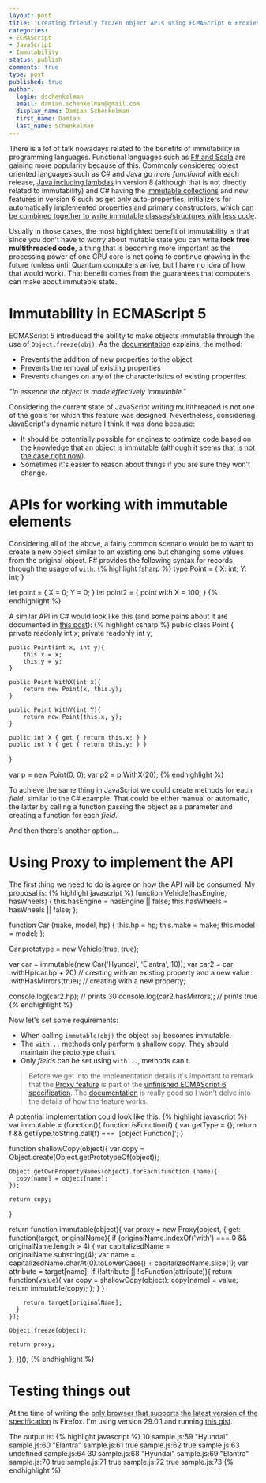 ```yaml
---
layout: post
title: 'Creating friendly frozen object APIs using ECMAScript 6 Proxies'
categories:
- ECMAScript
- JavaScript
- Immutability
status: publish
comments: true
type: post
published: true
author:
  login: dschenkelman
  email: damian.schenkelman@gmail.com
  display_name: Damian Schenkelman
  first_name: Damian
  last_name: Schenkelman
---
```

There is a lot of talk nowadays related to the benefits of immutability in programming languages. Functional languages such as [F# and Scala](http://www.tiobe.com/index.php/content/paperinfo/tpci/index.html) are gaining more popularity because of this. Commonly considered object oriented languages such as C# and Java go _more functional_ with each release, [Java including lambdas](http://docs.oracle.com/javase/tutorial/java/javaOO/lambdaexpressions.html) in version 8 (although that is not directly related to immutability) and C#  having the [immutable collections](http://msdn.microsoft.com/en-us/library/dn385366(v=vs.110).aspx) and new features in version 6 such as get only auto-properties, initializers for automatically implemented properties and primary constructors, which [can be combined together to write immutable classes/structures with less code](https://msmvps.com/blogs/jon_skeet/archive/2014/04/04/c-6-first-reactions.aspx).

Usually in those cases, the most highlighted benefit of immutability is that since you don't have to worry about mutable state you can write **lock free multithreaded code**, a thing that is becoming more important as the processing power of one CPU core is not going to continue growing in the future (unless until Quantum computers arrive, but I have no idea of how that would work). That benefit comes from the guarantees that computers can make about immutable state.

# Immutability in ECMAScript 5
ECMAScript 5 introduced the ability to make objects immutable through the use of `Object.freeze(obj)`. As the [documentation](https://developer.mozilla.org/en-US/docs/Web/JavaScript/Reference/Global_Objects/Object/freeze) explains, the method:

* Prevents the addition of new properties to the object.
* Prevents the removal of existing properties
* Prevents changes on any of the characteristics of existing properties.

_"In essence the object is made effectively immutable."_

Considering the current state of JavaScript writing multithreaded is not one of the goals for which this feature was designed. Nevertheless, considering JavaScript's dynamic nature I think it was done because:

* It should be potentially possible for engines to optimize code based on the knowledge that an object is immutable (although it seems [that is not the case right now](https://code.google.com/p/chromium/issues/detail?id=115960)).
* Sometimes it's easier to reason about things if you are sure they won't change.

# APIs for working with immutable elements
Considering all of the above, a fairly common scenario would be to want to create a new object similar to an existing one but changing some values from the original object. F# provides the following syntax for records through the usage of `with`:
{% highlight fsharp %}
type Point = {
  X: int;
  Y: int;
}

let point = { X = 0; Y = 0; }
let point2 = { point with X = 100; }
{% endhighlight %}

A similar API in C# would look like this (and some pains about it are documented in [this post](http://blogs.msdn.com/b/mostlytrue/archive/2014/05/12/misadventures-in-immutability.aspx)):
{% highlight csharp %}
public class Point {
    private readonly int x;
    private readonly int y;

    public Point(int x, int y){
        this.x = x;
        this.y = y;
    }

    public Point WithX(int x){
        return new Point(x, this.y);
    }

    public Point WithY(int Y){
        return new Point(this.x, y);
    }

    public int X { get { return this.x; } }
    public int Y { get { return this.y; } }
}

var p = new Point(0, 0);
var p2 = p.WithX(20);
{% endhighlight %}

To achieve the same thing in JavaScript we could create methods for each _field_, similar to the C# example. That could be either manual or automatic, the latter by calling a function passing the object as a parameter and creating a function for each _field_.

And then there's another option...

# Using Proxy to implement the API
The first thing we need to do is agree on how the API will be consumed. My proposal is:
{% highlight javascript %}
function Vehicle(hasEngine, hasWheels) {
    this.hasEngine = hasEngine || false;
    this.hasWheels = hasWheels || false;
};

function Car (make, model, hp) {
    this.hp = hp;
    this.make = make;
    this.model = model;
};

Car.prototype = new Vehicle(true, true);

var car = immutable(new Car('Hyundai', 'Elantra', 10));
var car2 = car
  .withHp(car.hp + 20) // creating with an existing property and a new value
  .withHasMirrors(true); // creating with a new property;

console.log(car2.hp); // prints 30
console.log(car2.hasMirrors); // prints true
{% endhighlight %}

Now let's set some requirements:

* When calling `immutable(obj)` the object `obj` becomes immutable.
* The `with...` methods only perform a shallow copy. They should maintain the prototype chain.
* Only _fields_ can be set using `with...`, methods can't.

> Before we get into the implementation details it's important to remark that the [Proxy feature](https://developer.mozilla.org/en-US/docs/Web/JavaScript/Reference/Global_Objects/Proxy) is part of the [unfinished ECMAScript 6 specification](https://developer.mozilla.org/en-US/docs/Web/JavaScript/ECMAScript_6_support_in_Mozilla). The [documentation](https://developer.mozilla.org/en-US/docs/Web/JavaScript/Reference/Global_Objects/Proxy) is really good so I won't delve into the details of how the feature works.

A potential implementation could look like this:
{% highlight javascript %}
var immutable = (function(){
  function isFunction(f) {
    var getType = {};
    return f && getType.toString.call(f) === '[object Function]';
  }

  function shallowCopy(object){
    var copy = Object.create(Object.getPrototypeOf(object));

    Object.getOwnPropertyNames(object).forEach(function (name){
      copy[name] = object[name];
    });

    return copy;
  }

  return function immutable(object){
    var proxy = new Proxy(object, {
      get: function(target, originalName){
        if (originalName.indexOf('with') === 0 && originalName.length > 4)
        {
          var capitalizedName = originalName.substring(4);
          var name = capitalizedName.charAt(0).toLowerCase() + capitalizedName.slice(1);
          var attribute = target[name];
          if (!attribute || !isFunction(attribute)){
            return function(value){
              var copy = shallowCopy(object);
              copy[name] = value;
              return immutable(copy);
            };
          }
        }

        return target[originalName];
      }
    });

    Object.freeze(object);

    return proxy;
  };
})();
{% endhighlight %}

# Testing things out
At the time of writing the [only browser that supports the latest version of the specification](http://kangax.github.io/compat-table/es6/) is Firefox. I'm using version 29.0.1 and running [this gist](https://gist.github.com/dschenkelman/99e0453d58cea7e02d62).

The output is:
{% highlight javascript %}
10 sample.js:59
"Hyundai" sample.js:60
"Elantra" sample.js:61
true sample.js:62
true sample.js:63
undefined sample.js:64
30 sample.js:68
"Hyundai" sample.js:69
"Elantra" sample.js:70
true sample.js:71
true sample.js:72
true sample.js:73
{% endhighlight %}

